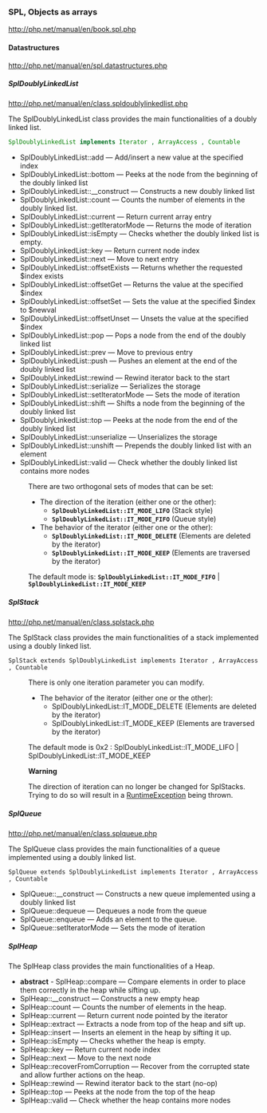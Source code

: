 ### SPL, Objects as arrays
http://php.net/manual/en/book.spl.php

#### Datastructures
http://php.net/manual/en/spl.datastructures.php

##### SplDoublyLinkedList

http://php.net/manual/en/class.spldoublylinkedlist.php

<p>The SplDoublyLinkedList class provides the main functionalities of a doubly linked list.</p>

```PHP
SplDoublyLinkedList implements Iterator , ArrayAccess , Countable
```

- SplDoublyLinkedList::add — Add/insert a new value at the specified index
- SplDoublyLinkedList::bottom — Peeks at the node from the beginning of the doubly linked list
- SplDoublyLinkedList::__construct — Constructs a new doubly linked list
- SplDoublyLinkedList::count — Counts the number of elements in the doubly linked list.
- SplDoublyLinkedList::current — Return current array entry
- SplDoublyLinkedList::getIteratorMode — Returns the mode of iteration
- SplDoublyLinkedList::isEmpty — Checks whether the doubly linked list is empty.
- SplDoublyLinkedList::key — Return current node index
- SplDoublyLinkedList::next — Move to next entry
- SplDoublyLinkedList::offsetExists — Returns whether the requested $index exists
- SplDoublyLinkedList::offsetGet — Returns the value at the specified $index
- SplDoublyLinkedList::offsetSet — Sets the value at the specified $index to $newval
- SplDoublyLinkedList::offsetUnset — Unsets the value at the specified $index
- SplDoublyLinkedList::pop — Pops a node from the end of the doubly linked list
- SplDoublyLinkedList::prev — Move to previous entry
- SplDoublyLinkedList::push — Pushes an element at the end of the doubly linked list
- SplDoublyLinkedList::rewind — Rewind iterator back to the start
- SplDoublyLinkedList::serialize — Serializes the storage
- SplDoublyLinkedList::setIteratorMode — Sets the mode of iteration
- SplDoublyLinkedList::shift — Shifts a node from the beginning of the doubly linked list
- SplDoublyLinkedList::top — Peeks at the node from the end of the doubly linked list
- SplDoublyLinkedList::unserialize — Unserializes the storage
- SplDoublyLinkedList::unshift — Prepends the doubly linked list with an element
- SplDoublyLinkedList::valid — Check whether the doubly linked list contains more nodes

<dd>

<p class="para">
There are two orthogonal sets of modes that can be set:
</p>
<ul class="itemizedlist">
<li class="listitem">
<span class="simpara">The direction of the iteration (either one or the other):</span>
<ul class="itemizedlist">
 <li class="listitem"><span class="simpara"><strong><code>SplDoublyLinkedList::IT_MODE_LIFO</code></strong> (Stack style)</span></li>
 <li class="listitem"><span class="simpara"><strong><code>SplDoublyLinkedList::IT_MODE_FIFO</code></strong> (Queue style)</span></li>
</ul>
</li>
<li class="listitem">
<span class="simpara">The behavior of the iterator (either one or the other):</span>
<ul class="itemizedlist">
 <li class="listitem"><span class="simpara"><strong><code>SplDoublyLinkedList::IT_MODE_DELETE</code></strong> (Elements are deleted by the iterator)</span></li>
 <li class="listitem"><span class="simpara"><strong><code>SplDoublyLinkedList::IT_MODE_KEEP</code></strong> (Elements are traversed by the iterator)</span></li>
</ul>
</li>
</ul>

<p class="para">
The default mode is: <strong><code>SplDoublyLinkedList::IT_MODE_FIFO</code></strong> | <strong><code>SplDoublyLinkedList::IT_MODE_KEEP</code></strong>
</p>
</dd>

##### SplStack
http://php.net/manual/en/class.splstack.php

<p>The SplStack class provides the main functionalities of a stack implemented using a doubly linked list.</p>

`SplStack extends SplDoublyLinkedList implements Iterator , ArrayAccess , Countable`

<dd>
<p class="para">
There is only one iteration parameter you can modify.
</p>
<ul class="itemizedlist">
<li class="listitem">
<span class="simpara">The behavior of the iterator (either one or the other):</span>
<ul class="itemizedlist">
 <li class="listitem"><span class="simpara">SplDoublyLinkedList::IT_MODE_DELETE (Elements are deleted by the iterator)</span></li>
 <li class="listitem"><span class="simpara">SplDoublyLinkedList::IT_MODE_KEEP (Elements are traversed by the iterator)</span></li>
</ul>
</li>
</ul>

<p class="para">
The default mode is 0x2 : SplDoublyLinkedList::IT_MODE_LIFO | SplDoublyLinkedList::IT_MODE_KEEP
</p>

<div class="warning"><strong class="warning">Warning</strong>
<p class="para">
The direction of iteration can no longer be changed for SplStacks. 
Trying to do so will result in a <a href="class.runtimeexception.php" class="classname">RuntimeException</a> being thrown.
</p>
</div>
</dd>

##### SplQueue
http://php.net/manual/en/class.splqueue.php

<p>The SplQueue class provides the main functionalities of a queue implemented using a doubly linked list.</p>

`SplQueue extends SplDoublyLinkedList implements Iterator , ArrayAccess , Countable`

<ul class="chunklist chunklist_reference">
    <li>
        <span>SplQueue::__construct</span>
         — Constructs a new queue implemented using a doubly linked list
     </li>
     <li>
        <span>SplQueue::dequeue</span> 
        — Dequeues a node from the queue
    </li>
    <li>
        <span>SplQueue::enqueue</span> 
        — Adds an element to the queue.
    </li>
    <li>
        <span>SplQueue::setIteratorMode</span>
         — Sets the mode of iteration
     </li>
</ul>

##### SplHeap
<p>The SplHeap class provides the main functionalities of a Heap.</p>

<ul class="chunklist chunklist_reference">
    <li>
        <strong>abstract</strong> - <span>SplHeap::compare</span>
        — Compare elements in order to place them correctly in the heap while sifting up.</li>
    <li>
        <span>SplHeap::__construct</span> 
        — Constructs a new empty heap
    </li>
    <li>
        <span>SplHeap::count</span> 
        — Counts the number of elements in the heap.</li>
    <li>
        <span>SplHeap::current</span> 
        — Return current node pointed by the iterator</li>
    <li>
        <span>SplHeap::extract</span> 
        — Extracts a node from top of the heap and sift up.
    </li>
    <li>
        <span>SplHeap::insert</span> 
        — Inserts an element in the heap by sifting it up.</li>
    <li>
        <span>SplHeap::isEmpty</span> 
        — Checks whether the heap is empty.
    </li>
    <li>
        <span>SplHeap::key</span> 
        — Return current node index
    </li>
    <li>
        <span>SplHeap::next</span> 
        — Move to the next node
    </li>
    <li>
        <span>SplHeap::recoverFromCorruption</span> 
        — Recover from the corrupted state and allow further actions on the heap.
    </li>
    <li>
        <span>SplHeap::rewind</span> 
        — Rewind iterator back to the start (no-op)
    </li>
    <li>
        <span>SplHeap::top</span> 
        — Peeks at the node from the top of the heap
    </li>
    <li>
        <span>SplHeap::valid</span>
         — Check whether the heap contains more nodes
     </li>
</ul>


